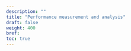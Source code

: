 ```yaml
---
description: ""
title: "Performance measurement and analysis"
draft: false
weight: 400
bref:
toc: true
---
```

